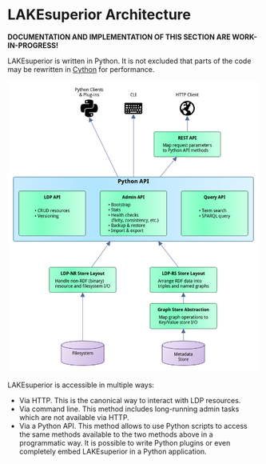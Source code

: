 # LAKEsuperior Architecture

**DOCUMENTATION AND IMPLEMENTATION OF THIS SECTION ARE WORK-IN-PROGRESS!**

LAKEsuperior is written in Python. It is not excluded that parts of the code
may be rewritten in [Cython](http://cython.readthedocs.io/) for performance.

![LAKEsuperior Architecture](../assets/lakesuperior_arch.png)

LAKEsuperior is accessible in multiple ways:

- Via HTTP. This is the canonical way to interact with LDP resources.
- Via command line. This method includes long-running admin tasks which are not
  available via HTTP.
- Via a Python API. This method allows to use Python scripts to access the same
  methods available to the two methods above in a programmatic way. It is
  possible to write Python plugins or even completely embed LAKEsuperior in a
  Python application.

